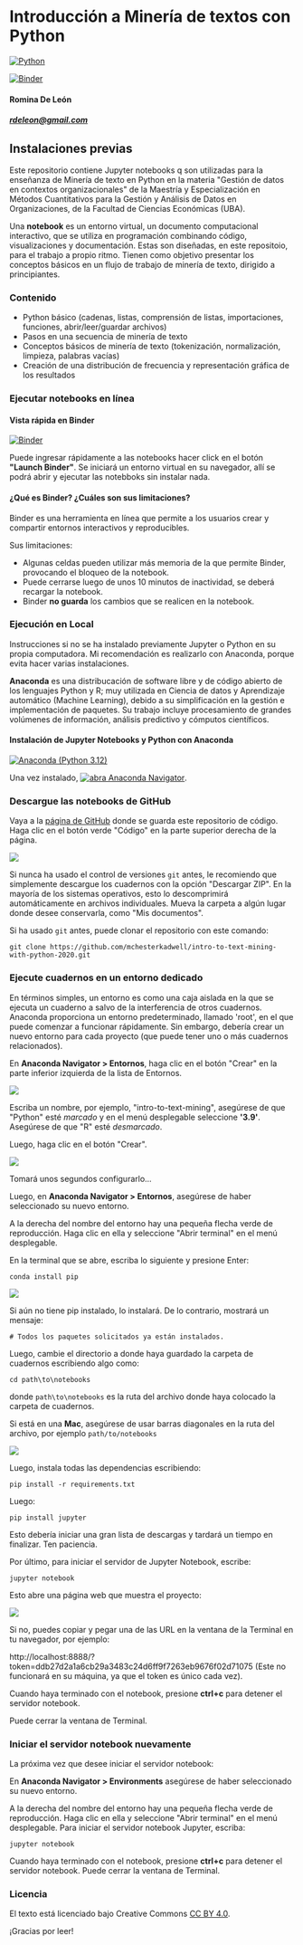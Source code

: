 # Introducción a Minería de textos con Python

[![Python](https://img.shields.io/badge/python-3.12.5-blue.svg)](https://www.python.org/ftp/python/3.12.5/python-3.12.5-amd64.exe)

[![Binder](https://mybinder.org/badge_logo.svg)](https://mybinder.org/v2/gh/rominicky/materiales/main)

#### Romina De León
##### rdeleon@gmail.com

## Instalaciones previas

Este repositorio contiene Jupyter notebooks q son utilizadas para la enseñanza de Minería de texto en Python en la materia "Gestión de datos en contextos organizacionales" de la Maestría y Especialización en Métodos Cuantitativos para la Gestión y Análisis de Datos en Organizaciones, de la Facultad de Ciencias Económicas (UBA).

Una **notebook** es un entorno virtual, un documento computacional interactivo, que se utiliza en programación combinando código, visualizaciones y documentación. Estas son diseñadas, en este repositoio, para el trabajo a propio ritmo. Tienen como objetivo presentar los conceptos básicos en un flujo de trabajo de minería de texto, dirigido a principiantes.

### Contenido

* Python básico (cadenas, listas, comprensión de listas, importaciones, funciones, abrir/leer/guardar archivos)
* Pasos en una secuencia de minería de texto
* Conceptos básicos de minería de texto (tokenización, normalización, limpieza, palabras vacías)
* Creación de una distribución de frecuencia y representación gráfica de los resultados

### Ejecutar notebooks en línea

#### Vista rápida en Binder

[![Binder](https://mybinder.org/badge_logo.svg)](https://mybinder.org/v2/gh/rominicky/materiales/main)

Puede ingresar rápidamente a las notebooks hacer click en el botón **"Launch Binder"**. Se iniciará un entorno virtual en su navegador, allí se podrá abrir y ejecutar las notebboks sin instalar nada.

#### ¿Qué es Binder? ¿Cuáles son sus limitaciones?

Binder es una herramienta en línea que permite a los usuarios crear y compartir entornos interactivos y reproducibles.

Sus limitaciones:
  * Algunas celdas pueden utilizar más memoria de la que permite Binder, provocando el bloqueo de la notebook.
  * Puede cerrarse luego de unos 10 minutos de inactividad, se deberá recargar la notebook.
  * Binder **no guarda** los cambios que se realicen en la notebook.

### Ejecución en Local

Instrucciones si no se ha instalado previamente Jupyter o Python en su propia computadora. Mi recomendación es realizarlo con Anaconda, porque evita hacer varias instalaciones. 

**Anaconda** es una distribucación de software libre y de código abierto de los lenguajes Python y R; ​muy utilizada en Ciencia de datos y Aprendizaje automático (Machine Learning), debido a su simplificación en la gestión e implementación de paquetes.​ Su trabajo incluye procesamiento de grandes volúmenes de información, análisis predictivo y cómputos científicos.

#### Instalación de Jupyter Notebooks y Python con Anaconda

[![Anaconda (Python 3.12)](https://www.anaconda.com/wp-content/uploads/2022/12/anaconda_secondary_logo.svg)](https://www.anaconda.com/download/success)

Una vez instalado, [![abra Anaconda Navigator](https://docs.anaconda.com/_images/nav-tabs1.png)](http://docs.anaconda.com/anaconda/user-guide/getting-started/#open-navigator). 

### Descargue las notebooks de GitHub

Vaya a la [página de GitHub](https://github.com/rominicky/materiales/mineria-texto)
donde se guarda este repositorio de código. Haga clic en el botón verde "Código" en la parte superior derecha de la página.

![](assets/download-or-clone.png)

Si nunca ha usado el control de versiones `git` antes, le recomiendo que simplemente descargue los cuadernos con la opción
"Descargar ZIP". En la mayoría de los sistemas operativos, esto lo descomprimirá automáticamente en archivos individuales. Mueva
la carpeta a algún lugar donde desee conservarla, como "Mis documentos".

Si ha usado `git` antes, puede clonar el repositorio con este comando:

`git clone https://github.com/mchesterkadwell/intro-to-text-mining-with-python-2020.git`

### Ejecute cuadernos en un entorno dedicado

En términos simples, un entorno es como una caja aislada en la que se ejecuta un cuaderno a salvo de la interferencia de otros cuadernos. Anaconda proporciona un entorno predeterminado, llamado 'root', en el que puede comenzar a funcionar rápidamente. Sin embargo, debería crear un nuevo entorno para cada proyecto (que puede tener uno o más cuadernos relacionados).

En **Anaconda Navigator > Entornos**, haga clic en el botón "Crear" en la parte inferior izquierda de la lista de Entornos.

![](assets/create.png)

Escriba un nombre, por ejemplo, "intro-to-text-mining", asegúrese de que "Python" esté _marcado_
y en el menú desplegable seleccione **'3.9'**. Asegúrese de que "R" esté _desmarcado_.

Luego, haga clic en el botón "Crear".

![](assets/new-env.png)

Tomará unos segundos configurarlo...

Luego, en **Anaconda Navigator > Entornos**, asegúrese de haber seleccionado su
nuevo entorno.

A la derecha del nombre del entorno hay una pequeña flecha verde de reproducción. Haga clic en ella y seleccione "Abrir terminal" en el
menú desplegable.

En la terminal que se abre, escriba lo siguiente y presione Enter:

`conda install pip`

![](assets/conda-install-pip.png)

Si aún no tiene pip instalado, lo instalará. De lo contrario, mostrará un mensaje:

`# Todos los paquetes solicitados ya están instalados.`

Luego, cambie el directorio a donde haya guardado la carpeta de cuadernos escribiendo algo como:

`cd path\to\notebooks`

donde `path\to\notebooks` es la ruta del archivo donde haya colocado la carpeta de cuadernos.

Si está en una **Mac**, asegúrese de usar barras diagonales en la ruta del archivo, por ejemplo `path/to/notebooks`

![](assets/cd-directory.png)

Luego, instala todas las dependencias escribiendo:

`pip install -r requirements.txt`

Luego:

`pip install jupyter`

Esto debería iniciar una gran lista de descargas y tardará un tiempo en finalizar. Ten paciencia.

Por último, para iniciar el servidor de Jupyter Notebook, escribe:

`jupyter notebook`

Esto abre una página web que muestra el proyecto:

![](assets/jupyter-notebooks.png)

Si no, puedes copiar y pegar una de las URL en la ventana de la Terminal en tu navegador, por ejemplo:

http://localhost:8888/?token=ddb27d2a1a6cb29a3483c24d6ff9f7263eb9676f02d71075
(Este no funcionará en su máquina, ya que el token es único cada vez).

Cuando haya terminado con el notebook, presione **ctrl+c** para detener el servidor notebook.

Puede cerrar la ventana de Terminal.

### Iniciar el servidor notebook nuevamente

La próxima vez que desee iniciar el servidor notebook:

En **Anaconda Navigator > Environments** asegúrese de haber seleccionado su nuevo entorno.

A la derecha del nombre del entorno hay una pequeña flecha verde de reproducción. Haga clic en ella y seleccione "Abrir terminal" en el
menú desplegable.
Para iniciar el servidor notebook Jupyter, escriba:

`jupyter notebook`

Cuando haya terminado con el notebook, presione **ctrl+c** para detener el servidor notebook. Puede cerrar la ventana de Terminal.

### Licencia

El texto está licenciado bajo Creative Commons
[CC BY 4.0](https://creativecommons.org/licenses/by/4.0/).

¡Gracias por leer!